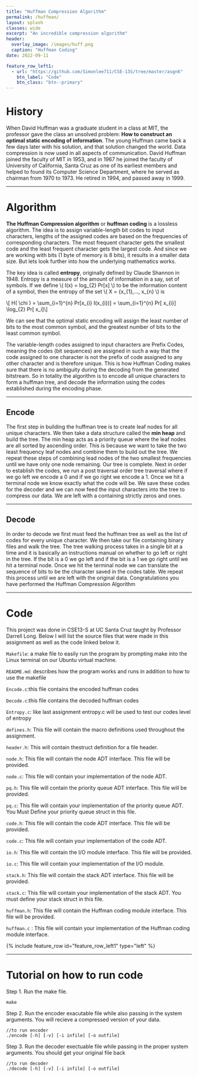 ```yaml
---
title: "Huffman Compression Algorithm"
permalink: /huffman/
layout: splash 
classes: wide
excerpt: "An incredible compression algorithm"
header:
  overlay_image: /images/huff.png
  caption: "Huffman Coding" 
date: 2022-09-11

feature_row_left1:
  - url: "https://github.com/Simonlee711/CSE-13S/tree/master/asgn6"
    btn_label: "Code"
    btn_class: "btn--primary"
---
```


# History

When David Huffman was a graduate student in a class at MIT, the professor gave the class an unsolved problem: **How to construct an optimal static encoding of information**. The young Huffman came back a few days later with his solution, and that solution changed the world. Data compression is now used in all aspects of communication. David Huffman joined the faculty of MIT in 1953, and in 1967 he joined the faculty of University of California, Santa Cruz as one of its earliest members and helped to found its Computer Science Department, where he served as chairman from 1970 to 1973. He retired in 1994, and passed away in 1999.

---

# Algorithm
**The Huffman Compression algorithm** or **huffman coding** is a lossless algorithm. The idea is to assign variable-length bit codes to input characters, lengths of the assigned codes are based on the frequencies of corresponding characters. The most frequent character gets the smallest code and the least frequent character gets the largest code. And since we are working with bits (1 byte of memory is 8 bits), it results in a smaller data size. But lets look further into how the underlying mathematics works.

The key idea is called **entropy**, originally defined by Claude Shannon in 1948. Entropy is a measure of the amount of information in a say, set of symbols. If we define \\( I(x) = log_{2} Pr[x] \\) to be the information content of a symbol, then the entropy of the set \\( X = {x_{1},..., x_{n} \\) is 

\\[ H( \chi ) = \sum_{i=1}^{n} Pr[x_{i} I(x_{i})] = \sum_{i=1}^{n} Pr[ x_{i}] \log_{2} Pr[ x_i]\\]

We can see that the optimal static encoding will assign the least number of bits to the most common symbol, and the greatest number of bits to the least common symbol. 

The variable-length codes assigned to input characters are Prefix Codes, meaning the codes (bit sequences) are assigned in such a way that the code assigned to one character is not the prefix of code assigned to any other character and is therefore unique. This is how Huffman Coding makes sure that there is no ambiguity during the decoding from the generated bitstream. So in totality the algorithm is to encode all unique characters to form a huffman tree, and decode the information using the codes established during the encoding phase.

---

## Encode

The first step in building the huffman tree is to create leaf nodes for all unique characters. We then take a data structure called the **min heap** and build the tree. The min heap acts as a priority queue where the leaf nodes are all sorted by ascending order. This is because we want to take the two least frequency leaf nodes and combine them to build out the tree. We repeat these steps of combining lead nodes of the two smallest frequencies until we have only one node remaining. Our tree is complete. Next in order to establish the codes, we run a post traversal order tree traversal where if we go left we encode a 0 and if we go right we encode a 1. Once we hit a terminal node we know exactly what the code will be. We save these codes for the decoder and we can now feed the input characters into the tree to compress our data. We are left with a containing strictly zeros and ones.

---

## Decode

In order to decode we first must feed the huffman tree as well as the list of codes for every unique character. We then take our file containing binary files and walk the tree. The tree walking process takes in a single bit at a time and it is basically an instructions manual on whether to go left or right in the tree. If the bit is a 0 we go left and if the bit is a 1 we go right until we hit a terminal node. Once we hit the terminal node we can translate the sequence of bits to be the character saved in the codes table. We repeat this process until we are left with the original data. Congratulations you have performed the Huffman Compression Algorithm

---

# Code

This project was done in CSE13-S at UC Santa Cruz taught by Professor Darrell Long. Below I will list the source files that were made in this assignment as well as the code linked below it.

```Makefile```: a make file to easily run the program by prompting make into the Linux terminal on our
Ubuntu virtual machine.

```README.md```: describes how the program works and runs in addition to how to use the makefile

```Encode.c```:this file contains the encoded huffman codes

```Decode.c```:this file contains the decoded huffman codes

```Entropy.c```: like last assignment entropy.c will be used to test our codes level of entropy

```defines.h```: This file will contain the macro definitions used throughout the assignment.

```header.h```: This will contain thestruct definition for a file header.

```node.h```: This file will contain the node ADT interface. This file will be provided.

```node.c```: This file will contain your implementation of the node ADT.

```pq.h```: This file will contain the priority queue ADT interface. This file will be provided.

```pq.c```: This file will contain your implementation of the priority queue ADT. You Must Define your priority
queue struct in this file.

```code.h```: This file will contain the code ADT interface. This file will be provided.

```code.c```: This file will contain your implementation of the code ADT.

```io.h```: This file will contain the I/O module interface. This file will be provided.

```io.c```: This file will contain your implementation of the I/O module.

```stack.h```: This file will contain the stack ADT interface. This file will be provided.

```stack.c```: This file will contain your implementation of the stack ADT. You must define your stack struct in
this file.

```huffman.h```: This file will contain the Huffman coding module interface. This file will be provided.

```huffman.c``` : This file will contain your implementation of the Huffman coding module interface.


{% include feature_row id="feature_row_left1" type="left" %}

---

# Tutorial on how to run code

Step 1. Run the make file.
```
make
```

Step 2. Run the encoder exacutable file while also passing in the system arguments. You will recieve a compressed version of your data.
```
//to run encoder
./encode [-h] [-v] [-i infile] [-o outfile]
```

Step 3. Run the decoder exectuable file while passing in the proper system arguments. You should get your original file back
```
//to run decoder
./decode [-h] [-v] [-i infile] [-o outfile]
```
